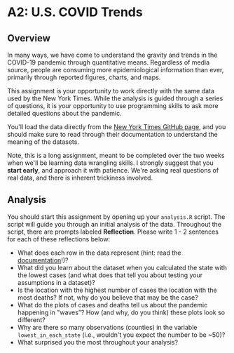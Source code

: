 # A2: U.S. COVID Trends

## Overview
In many ways, we have come to understand the gravity and trends in the COVID-19 pandemic through quantitative means. Regardless of media source, people are consuming more epidemiological information than ever, primarily through reported figures, charts, and maps. 

This assignment is your opportunity to work directly with the same data used by the New York Times. While the analysis is guided through a series of questions, it is your opportunity to use programming skills to ask more detailed questions about the pandemic.

You'll load the data directly from the [New York Times GitHub page](https://github.com/nytimes/covid-19-data/), and you should make sure to read through their documentation to understand the meaning of the datasets. 

Note, this is a long assignment, meant to be completed over the two weeks when we'll be learning data wrangling skills. I strongly suggest that you **start early**, and approach it with patience. We're asking real questions of real data, and there is inherent trickiness involved. 

## Analysis
You should start this assignment by opening up your `analysis.R` script. The script will guide you through an initial analysis of the data. Throughout the script, there are prompts labeled **Reflection**. Please write 1 - 2 sentences for each of these reflections below:

- What does each row in the data represent (hint: read the [documentation](https://github.com/nytimes/covid-19-data/)!)?
- What did you learn about the dataset when you calculated the state with the lowest cases (and what does that tell you about testing your assumptions in a dataset)?
- Is the location with the highest number of cases the location with the most deaths? If not, why do you believe that may be the case? 
- What do the plots of cases and deaths tell us about the  pandemic happening in "waves"? How (and why, do you think) these plots look so different?
- Why are there so many observations (counties) in the variable `lowest_in_each_state` (i.e., wouldn't you expect the number to be ~50)?
- What surprised you the most throughout your analysis?